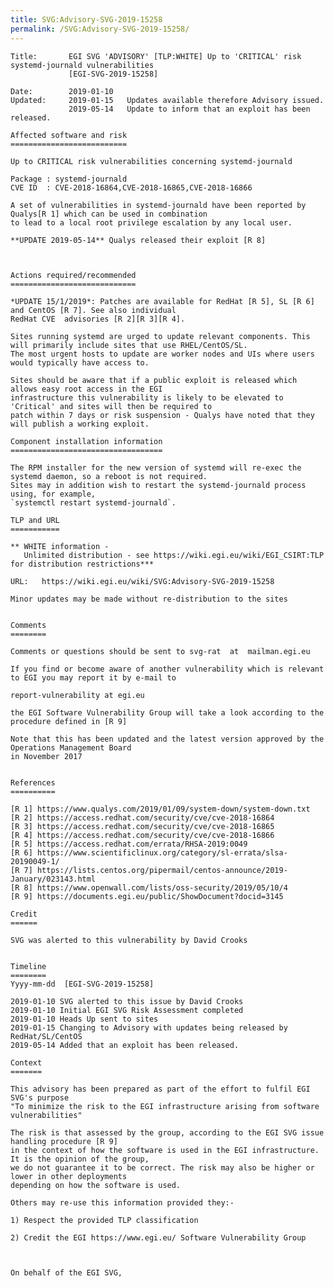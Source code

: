 ```yaml
---
title: SVG:Advisory-SVG-2019-15258
permalink: /SVG:Advisory-SVG-2019-15258/
---
```


    Title:       EGI SVG 'ADVISORY' [TLP:WHITE] Up to 'CRITICAL' risk systemd-journald vulnerabilities
                 [EGI-SVG-2019-15258]

    Date:        2019-01-10
    Updated:     2019-01-15   Updates available therefore Advisory issued.
                 2019-05-14   Update to inform that an exploit has been released.

    Affected software and risk
    ==========================

    Up to CRITICAL risk vulnerabilities concerning systemd-journald

    Package : systemd-journald
    CVE ID  : CVE-2018-16864,CVE-2018-16865,CVE-2018-16866

    A set of vulnerabilities in systemd-journald have been reported by Qualys[R 1] which can be used in combination
    to lead to a local root privilege escalation by any local user.

    **UPDATE 2019-05-14** Qualys released their exploit [R 8]



    Actions required/recommended
    ============================

    *UPDATE 15/1/2019*: Patches are available for RedHat [R 5], SL [R 6] and CentOS [R 7]. See also individual
    RedHat CVE  advisories [R 2][R 3][R 4].

    Sites running systemd are urged to update relevant components. This will primarily include sites that use RHEL/CentOS/SL.
    The most urgent hosts to update are worker nodes and UIs where users would typically have access to.

    Sites should be aware that if a public exploit is released which allows easy root access in the EGI
    infrastructure this vulnerability is likely to be elevated to 'Critical' and sites will then be required to
    patch within 7 days or risk suspension - Qualys have noted that they will publish a working exploit.

    Component installation information
    ==================================

    The RPM installer for the new version of systemd will re-exec the systemd daemon, so a reboot is not required.
    Sites may in addition wish to restart the systemd-journald process using, for example,
    `systemctl restart systemd-journald`.

    TLP and URL
    ===========

    ** WHITE information -
       Unlimited distribution - see https://wiki.egi.eu/wiki/EGI_CSIRT:TLP for distribution restrictions***

    URL:   https://wiki.egi.eu/wiki/SVG:Advisory-SVG-2019-15258

    Minor updates may be made without re-distribution to the sites


    Comments
    ========

    Comments or questions should be sent to svg-rat  at  mailman.egi.eu

    If you find or become aware of another vulnerability which is relevant to EGI you may report it by e-mail to

    report-vulnerability at egi.eu

    the EGI Software Vulnerability Group will take a look according to the procedure defined in [R 9]

    Note that this has been updated and the latest version approved by the Operations Management Board
    in November 2017


    References
    ==========

    [R 1] https://www.qualys.com/2019/01/09/system-down/system-down.txt
    [R 2] https://access.redhat.com/security/cve/cve-2018-16864
    [R 3] https://access.redhat.com/security/cve/cve-2018-16865
    [R 4] https://access.redhat.com/security/cve/cve-2018-16866
    [R 5] https://access.redhat.com/errata/RHSA-2019:0049
    [R 6] https://www.scientificlinux.org/category/sl-errata/slsa-20190049-1/
    [R 7] https://lists.centos.org/pipermail/centos-announce/2019-January/023143.html
    [R 8] https://www.openwall.com/lists/oss-security/2019/05/10/4
    [R 9] https://documents.egi.eu/public/ShowDocument?docid=3145

    Credit
    ======

    SVG was alerted to this vulnerability by David Crooks


    Timeline
    ========
    Yyyy-mm-dd  [EGI-SVG-2019-15258]

    2019-01-10 SVG alerted to this issue by David Crooks
    2019-01-10 Initial EGI SVG Risk Assessment completed
    2019-01-10 Heads Up sent to sites
    2019-01-15 Changing to Advisory with updates being released by RedHat/SL/CentOS
    2019-05-14 Added that an exploit has been released.

    Context
    =======

    This advisory has been prepared as part of the effort to fulfil EGI SVG's purpose
    "To minimize the risk to the EGI infrastructure arising from software vulnerabilities"

    The risk is that assessed by the group, according to the EGI SVG issue handling procedure [R 9]
    in the context of how the software is used in the EGI infrastructure. It is the opinion of the group,
    we do not guarantee it to be correct. The risk may also be higher or lower in other deployments
    depending on how the software is used.

    Others may re-use this information provided they:-

    1) Respect the provided TLP classification

    2) Credit the EGI https://www.egi.eu/ Software Vulnerability Group



    On behalf of the EGI SVG,